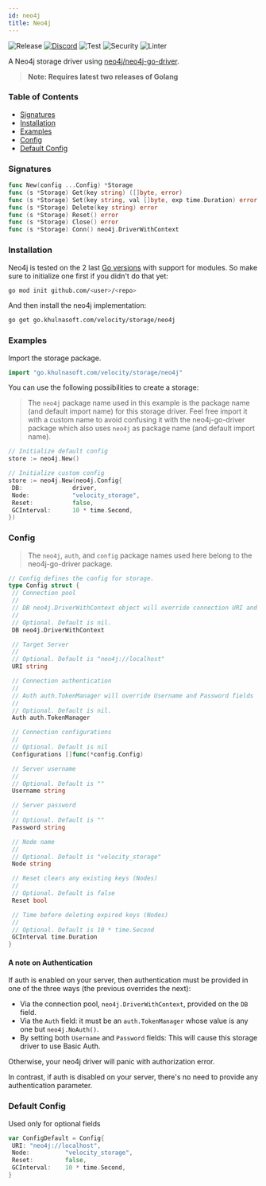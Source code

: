 ```yaml
---
id: neo4j
title: Neo4j
---
```


![Release](https://img.shields.io/github/v/tag/khulnasoft/storage?filter=neo4j*)
[![Discord](https://img.shields.io/discord/704680098577514527?style=flat&label=%F0%9F%92%AC%20discord&color=00ACD7)](https://khulnasoft.com/discord)
![Test](https://img.shields.io/github/actions/workflow/status/khulnasoft/storage/test-neo4j.yml?label=Tests)
![Security](https://img.shields.io/github/actions/workflow/status/khulnasoft/storage/gosec.yml?label=Security)
![Linter](https://img.shields.io/github/actions/workflow/status/khulnasoft/storage/linter.yml?label=Linter)

A Neo4j storage driver using [neo4j/neo4j-go-driver](https://github.com/neo4j/neo4j-go-driver).

> **Note: Requires latest two releases of Golang**

### Table of Contents

- [Signatures](#signatures)
- [Installation](#installation)
- [Examples](#examples)
- [Config](#config)
- [Default Config](#default-config)

### Signatures

```go
func New(config ...Config) *Storage
func (s *Storage) Get(key string) ([]byte, error)
func (s *Storage) Set(key string, val []byte, exp time.Duration) error
func (s *Storage) Delete(key string) error
func (s *Storage) Reset() error
func (s *Storage) Close() error
func (s *Storage) Conn() neo4j.DriverWithContext
```

### Installation

Neo4j is tested on the 2 last [Go versions](https://golang.org/dl/) with support for modules. So make sure to initialize one first if you didn't do that yet:

```bash
go mod init github.com/<user>/<repo>
```

And then install the neo4j implementation:

```bash
go get go.khulnasoft.com/velocity/storage/neo4j
```

### Examples

Import the storage package.

```go
import "go.khulnasoft.com/velocity/storage/neo4j"
```

You can use the following possibilities to create a storage:

> The `neo4j` package name used in this example is the package name (and default import name) for this storage driver. Feel free import it with a custom name to avoid confusing it with the neo4j-go-driver package which also uses `neo4j` as package name (and default import name).

```go
// Initialize default config
store := neo4j.New()

// Initialize custom config
store := neo4j.New(neo4j.Config{
 DB:              driver,
 Node:            "velocity_storage",
 Reset:           false,
 GCInterval:      10 * time.Second,
})
```

### Config

> The `neo4j`, `auth`, and `config` package names used here belong to the neo4j-go-driver package.

```go
// Config defines the config for storage.
type Config struct {
 // Connection pool
 //
 // DB neo4j.DriverWithContext object will override connection URI and other connection fields.
 //
 // Optional. Default is nil.
 DB neo4j.DriverWithContext

 // Target Server
 //
 // Optional. Default is "neo4j://localhost"
 URI string

 // Connection authentication
 //
 // Auth auth.TokenManager will override Username and Password fields
 //
 // Optional. Default is nil.
 Auth auth.TokenManager

 // Connection configurations
 //
 // Optional. Default is nil
 Configurations []func(*config.Config)

 // Server username
 //
 // Optional. Default is ""
 Username string

 // Server password
 //
 // Optional. Default is ""
 Password string

 // Node name
 //
 // Optional. Default is "velocity_storage"
 Node string

 // Reset clears any existing keys (Nodes)
 //
 // Optional. Default is false
 Reset bool

 // Time before deleting expired keys (Nodes)
 //
 // Optional. Default is 10 * time.Second
 GCInterval time.Duration
}
```

#### A note on Authentication

If auth is enabled on your server, then authentication must be provided in one of the three ways (the previous overrides the next):

- Via the connection pool, `neo4j.DriverWithContext`, provided on the `DB` field.
- Via the `Auth` field: it must be an `auth.TokenManager` whose value is any one but `neo4j.NoAuth()`.
- By setting both `Username` and `Password` fields: This will cause this storage driver to use Basic Auth.

Otherwise, your neo4j driver will panic with authorization error.

In contrast, if auth is disabled on your server, there's no need to provide any authentication parameter.

### Default Config

Used only for optional fields

```go
var ConfigDefault = Config{
 URI: "neo4j://localhost",
 Node:          "velocity_storage",
 Reset:         false,
 GCInterval:    10 * time.Second,
}
```
